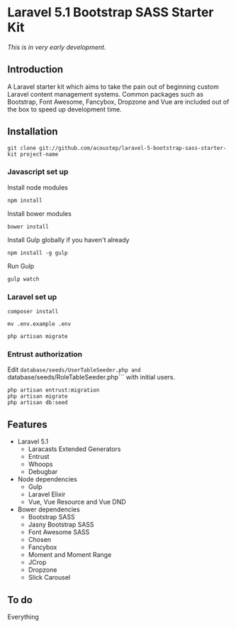 # Laravel 5.1 Bootstrap SASS Starter Kit

*This is in very early development.*

## Introduction
A Laravel starter kit which aims to take the pain out of beginning custom Laravel content management systems. Common packages such as Bootstrap, Font Awesome, Fancybox, Dropzone and Vue are included out of the box to speed up development time.

## Installation

```git clone git://github.com/acoustep/laravel-5-bootstrap-sass-starter-kit project-name```

### Javascript set up

Install node modules

```npm install```

Install bower modules

```bower install```

Install Gulp globally if you haven't already

```npm install -g gulp```

Run Gulp

```gulp watch```

### Laravel set up

```composer install```

```mv .env.example .env```

```php artisan migrate```

### Entrust authorization

Edit ```database/seeds/UserTableSeeder.php and ```database/seeds/RoleTableSeeder.php``` with initial users.

```
php artisan entrust:migration
php artisan migrate
php artisan db:seed
```

## Features

* Laravel 5.1
	* Laracasts Extended Generators
	* Entrust
	* Whoops
	* Debugbar
* Node dependencies
	* Gulp
	* Laravel Elixir
	* Vue, Vue Resource and Vue DND
* Bower dependencies
	* Bootstrap SASS
	* Jasny Bootstrap SASS
	* Font Awesome SASS
	* Chosen
	* Fancybox
	* Moment and Moment Range
	* JCrop
	* Dropzone
	* Slick Carousel

## To do

Everything
